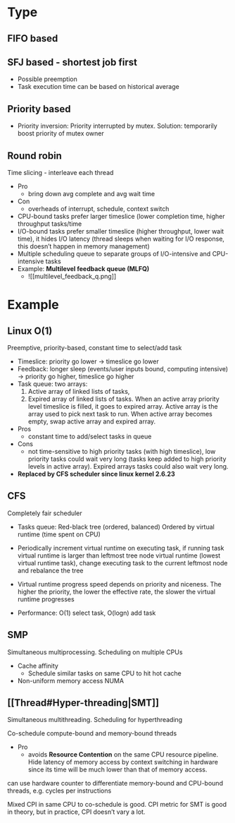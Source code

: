 # Type
## FIFO based
## SFJ based - shortest job first
- Possible preemption
- Task execution time can be based on historical average
## Priority based
- Priority inversion: Priority interrupted by mutex. Solution: temporarily boost priority of mutex owner
## Round robin
Time slicing - interleave each thread
-	Pro
	- bring down avg complete and avg wait time
-	Con
	-	overheads of interrupt, schedule, context switch
-	CPU-bound tasks prefer larger timeslice (lower completion time, higher throughput tasks/time
-	I/O-bound tasks prefer smaller timeslice (higher throughput, lower wait time), it hides I/O latency (thread sleeps when waiting for I/O response, this doesn’t happen in memory management)
-	Multiple scheduling queue to separate groups of I/O-intensive and CPU-intensive tasks
-	Example: **Multilevel feedback queue (MLFQ)**
	-	![[multilevel_feedback_q.png]]

# Example
## Linux O(1)
Preemptive, priority-based, constant time to select/add task
- Timeslice: priority go lower -> timeslice go lower
- Feedback: longer sleep (events/user inputs bound, computing intensive) -> priority go higher, timeslice go higher
- Task queue: two arrays: 
	1. Active array of linked lists of tasks, 
	2. Expired array of linked lists of tasks. When an active array priority level timeslice is filled, it goes to expired array. Active array is the array used to pick next task to run. When active array becomes empty, swap active array and expired array.
- Pros
	- constant time to add/select tasks in queue
- Cons
	- not time-sensitive to high priority tasks (with high timeslice), low priority tasks could wait very long (tasks keep added to high priority levels in active array). Expired arrays tasks could also wait very long.
- **Replaced by CFS scheduler since linux kernel 2.6.23**

## CFS
Completely fair scheduler
- Tasks queue: Red-black tree (ordered, balanced)
Ordered by virtual runtime (time spent on CPU)

- Periodically increment virtual runtime on executing task, if running task virtual runtime is larger than leftmost tree node virtual runtime (lowest virtual runtime task), change executing task to the current leftmost node and rebalance the tree

- Virtual runtime progress speed depends on priority and niceness. The higher the priority, the lower the effective rate, the slower the virtual runtime progresses

- Performance: O(1) select task, O(logn) add task

## SMP
Simultaneous multiprocessing. Scheduling on multiple CPUs
- Cache affinity
	- Schedule similar tasks on same CPU to hit hot cache
- Non-uniform memory access NUMA

## [[Thread#Hyper-threading|SMT]]
Simultaneous multithreading. Scheduling for hyperthreading

Co-schedule compute-bound and memory-bound threads
- Pro
	- avoids **Resource Contention** on the same CPU resource pipeline. Hide latency of memory access by context switching in hardware since its time will be much lower than that of memory access.

can use hardware counter to differentiate memory-bound and CPU-bound threads, e.g. cycles per instructions

Mixed CPI in same CPU to co-schedule is good. CPI metric for SMT is good in theory, but in practice, CPI doesn’t vary a lot.

